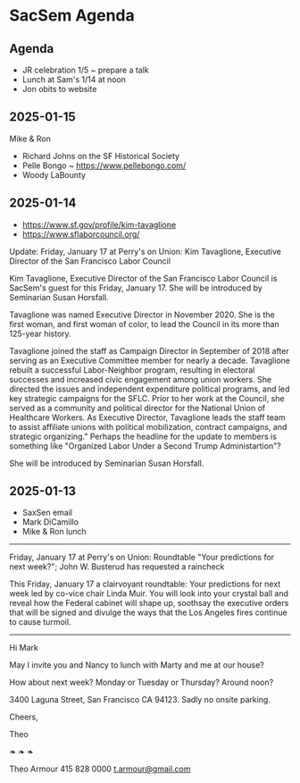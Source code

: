 # SacSem Agenda

## Agenda

* JR celebration 1/5 ~ prepare a talk
* Lunch at Sam's 1/14 at noon
* Jon obits to website


## 2025-01-15

Mike & Ron

* Richard Johns on the SF Historical Society
* Pelle Bongo ~ https://www.pellebongo.com/
* Woody LaBounty

## 2025-01-14

* https://www.sf.gov/profile/kim-tavaglione
* https://www.sflaborcouncil.org/

Update: Friday, January 17 at Perry's on Union: Kim Tavaglione, Executive Director of the San Francisco Labor Council

Kim Tavaglione, Executive Director of the San Francisco Labor Council is SacSem's guest for this Friday, January 17. She will be introduced by Seminarian Susan Horsfall.

Tavaglione was named Executive Director in November 2020. She is the first woman, and first woman of color, to lead the Council in its more than 125-year history.

Tavaglione joined the staff as Campaign Director in September of 2018 after serving as an Executive Committee member for nearly a decade. Tavaglione rebuilt a successful Labor-Neighbor program, resulting in electoral successes and increased civic engagement among union workers. She directed the issues and independent expenditure political programs, and led key strategic campaigns for the SFLC. Prior to her work at the Council, she served as a community and political director for the National Union of Healthcare Workers.
As Executive Director, Tavaglione leads the staff team to assist affiliate unions with political mobilization, contract campaigns, and strategic organizing."
Perhaps the headline for the update to members is something like "Organized Labor Under a Second Trump Administartion"?

She will be introduced by Seminarian Susan Horsfall.

## 2025-01-13

* SaxSen email
* Mark DiCamillo
* Mike & Ron lunch

***

Friday, January 17 at Perry's on Union: Roundtable "Your predictions for next week?"; John W. Busterud has requested a raincheck

This Friday, January 17 a clairvoyant roundtable: Your predictions for next week led by co-vice chair Linda Muir. You will look into your crystal ball and reveal how the Federal cabinet will shape up, soothsay the executive orders that will be signed and divulge the ways that the Los Angeles fires continue to cause turmoil.

***

Hi Mark

May I invite you and Nancy to lunch with Marty and me at our house?

How about next week? Monday or Tuesday or Thursday? Around noon?

3400 Laguna Street, San Francisco CA 94123. Sadly no onsite parking.

Cheers,

Theo

❧ ❧ ❧

Theo Armour
415 828 0000
t.armour@gmail.com

